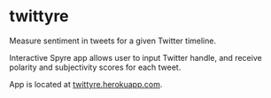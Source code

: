 # twittyre

Measure sentiment in tweets for a given Twitter timeline.

Interactive Spyre app allows user to input Twitter handle, and receive polarity and subjectivity scores for each tweet.

App is located at <a href = "http://twittyre.herokuapp.com">twittyre.herokuapp.com</a>.